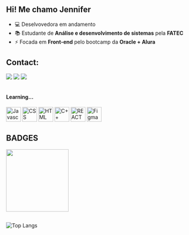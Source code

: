 <h2>Hi! Me chamo Jennifer</h2>


- 💻 Deselvovedora em andamento
- 📚 Estudante de **Análise e desenvolvimento de sistemas** pela **FATEC**
- ⚡ Focada em **Front-end** pelo bootcamp da **Oracle + Alura**
  
<!---
xmjenni/xmjenni is a ✨ special ✨ repository because its `README.md` (this file) appears on your GitHub profile.
You can click the Preview link to take a look at your changes.
--->

## Contact:

<div>
<a href="https://instagram.com/xmjenni" target="_blank"><img loading="lazy" src="https://img.shields.io/badge/-Instagram-%23E4405F?style=for-the-badge&logo=instagram&logoColor=white" target="_blank"></a>
<a href = "mailto:dev.xmjenni@gmail.com"><img loading="lazy" src="https://img.shields.io/badge/Gmail-D14836?style=for-the-badge&logo=gmail&logoColor=white" target="_blank"></a>
<a href="https://www.linkedin.com/in/jennifermayhara" target="_blank"><img loading="lazy" src="https://img.shields.io/badge/-LinkedIn-%230077B5?style=for-the-badge&logo=linkedin&logoColor=white" target="_blank"></a>   
</div>

<div style="display: inline_block"><br>
  <h4>Learning...</h4>
  <img height="40px" src="https://cdn.jsdelivr.net/gh/devicons/devicon@latest/icons/javascript/javascript-original.svg" alt="Javascript">
  <img height="40px" src="https://cdn.jsdelivr.net/gh/devicons/devicon@latest/icons/css3/css3-original-wordmark.svg" alt="CSS">
  <img height="40px" src="https://cdn.jsdelivr.net/gh/devicons/devicon@latest/icons/html5/html5-original-wordmark.svg" alt="HTML">
  <img height="40px" src="https://cdn.jsdelivr.net/gh/devicons/devicon@latest/icons/cplusplus/cplusplus-original.svg" alt="C++" >
  <img height="40px" src="https://cdn.jsdelivr.net/gh/devicons/devicon@latest/icons/react/react-original.svg" alt="REACT" >
  <img height="40px" src="https://cdn.jsdelivr.net/gh/devicons/devicon@latest/icons/figma/figma-original.svg" alt="Figma" >
</div>

<div>
  <h2>BADGES</h2>
  <img height="170px" src="https://github.com/xmjenni/xmjenni/blob/main/cms_files_10224_1671211139Prancheta_3.png">
</div>

##
![Top Langs](https://github-readme-stats.vercel.app/api/top-langs/?username=xmjenni&layout=compact&theme=dracula)
##
